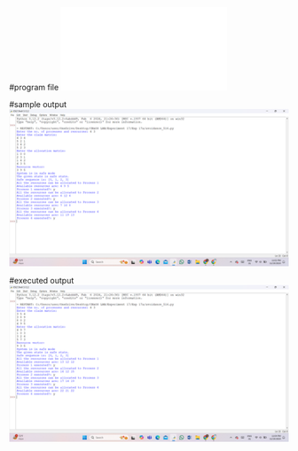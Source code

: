 #program file
![program file](avoidance_516.py)

#sample output
![sample output](avoidance_IO_516.png)

#executed output
![executed output](avoidance_EO_516.png)
